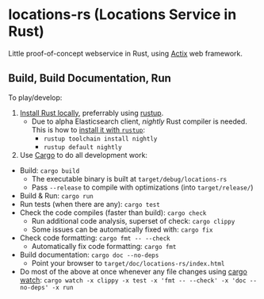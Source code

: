 # locations-rs (Locations Service in Rust)

Little proof-of-concept webservice in Rust, using [Actix](https://actix.rs/) web framework.

## Build, Build Documentation, Run

To play/develop:

1. [Install Rust locally](https://www.rust-lang.org/tools/install), preferrably using [rustup](https://rustup.rs/).
   - Due to alpha Elasticsearch client, *nightly* Rust compiler is needed. This is how to
     [install it with `rustup`](https://github.com/rust-lang/rustup/blob/master/README.md#working-with-nightly-rust):
     - `rustup toolchain install nightly`
     - `rustup default nightly`
2. Use [Cargo](https://doc.rust-lang.org/cargo/) to do all development work:

- Build: `cargo build`
  - The executable binary is built at `target/debug/locations-rs`
  - Pass `--release` to compile with optimizations (into `target/release/`)
- Build & Run: `cargo run`
- Run tests (when there are any): `cargo test`
- Check the code compiles (faster than build): `cargo check`
  - Run additional code analysis, superset of check: `cargo clippy`
  - Some issues can be automatically fixed with: `cargo fix`
- Check code formatting: `cargo fmt -- --check`
  - Automatically fix code formatting: `cargo fmt`
- Build documentation: `cargo doc --no-deps`
  - Point your browser to `target/doc/locations-rs/index.html`
- Do most of the above at once whenever any file changes using [cargo watch](https://crates.io/crates/cargo-watch):
  `cargo watch -x clippy -x test -x 'fmt -- --check' -x 'doc --no-deps' -x run`

